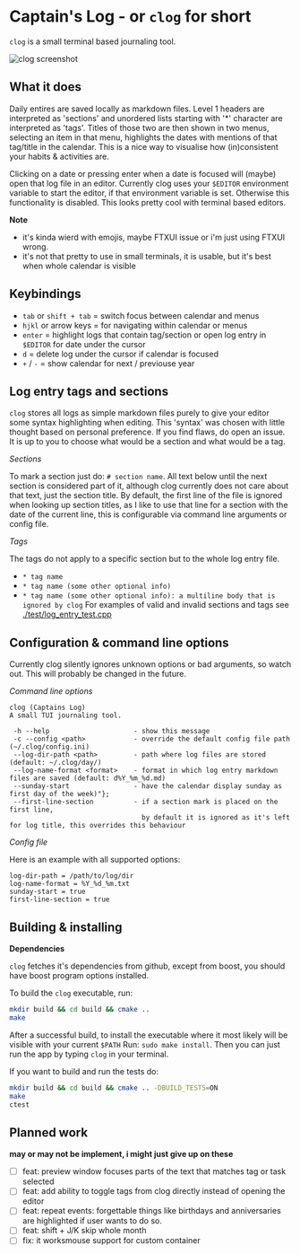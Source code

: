 # Captain's Log - or `clog` for short
`clog` is a small terminal based journaling tool. 

![clog screenshot](./clog.jpg)

## What it does
Daily entires are saved locally as markdown files. Level 1 headers are interpreted as 'sections' and unordered lists
starting with '*' character are interpreted as 'tags'. Titles of those two are then shown in two menus, selecting 
an item in that menu, highlights the dates with mentions of that tag/title in the calendar. This is a nice way
to visualise how (in)consistent your habits & activities are.

Clicking on a date or pressing enter when a date is focused will (maybe) open that log file in an editor.
Currently clog uses your `$EDITOR` environment variable to start the editor, if that environment variable is set. Otherwise
this functionality is disabled. This looks pretty cool with terminal based editors.

**Note**
- it's kinda wierd with emojis, maybe FTXUI issue or i'm just using FTXUI wrong.
- it's not that pretty to use in small terminals, it is usable, but it's best when whole calendar is visible

## Keybindings 
- `tab` or `shift + tab` =  switch focus between calendar and menus
- `hjkl` or arrow keys = for navigating within calendar or menus
- `enter` = highlight logs that contain tag/section or open log entry in `$EDITOR` for date under the cursor
- `d` = delete log under the cursor if calendar is focused
- `+` / `-` = show calendar for next / previouse year

## Log entry tags and sections
`clog` stores all logs as simple markdown files purely to give your editor some syntax highlighting when editing. 
This 'syntax' was chosen with little thought based on personal preference. If you find flaws, do open an issue.
It is up to you to choose what would be a section and what would be a tag.

*Sections*

To mark a section just do: `# section name`. All text below until the next section is considered part of it, although 
clog currently does not care about that text, just the section title. By default, the first line of the file is ignored when
looking up section titles, as I like to use that line for a section with the date of the current line, this is configurable via 
command line arguments or config file.

*Tags*

The tags do not apply to a specific section but to the whole log entry file. 
- `* tag name`
- `* tag name (some other optional info)`
- `* tag name (some other optional info): a multiline body that is ignored by clog`
For examples of valid and invalid sections and tags see [./test/log_entry_test.cpp](./test/log_entry_test.cpp)

## Configuration & command line options
Currently clog silently ignores unknown options or bad arguments, so watch out. This will probably be changed in the future.

*Command line options*
```
clog (Captains Log)
A small TUI journaling tool.

 -h --help                     - show this message
 -c --config <path>            - override the default config file path (~/.clog/config.ini)
 --log-dir-path <path>         - path where log files are stored (default: ~/.clog/day/)
 --log-name-format <format>    - format in which log entry markdown files are saved (default: d%Y_%m_%d.md)
 --sunday-start                - have the calendar display sunday as first day of the week)"};
 --first-line-section          - if a section mark is placed on the first line, 
                                 by default it is ignored as it's left for log title, this overrides this behaviour
```

*Config file*

Here is an example with all supported options:
```
log-dir-path = /path/to/log/dir
log-name-format = %Y_%d_%m.txt
sunday-start = true
first-line-section = true
```

## Building & installing
**Dependencies**

`clog` fetches it's dependencies from github, except from boost, you should have boost program options installed.


To build the `clog` executable, run:
```sh
mkdir build && cd build && cmake ..
make 
```
After a successful build, to install the executable where it most likely will be visible with your current `$PATH` Run: `sudo make install`.
Then you can just run the app by typing `clog` in your terminal.

If you want to build and run the tests do:
```sh
mkdir build && cd build && cmake .. -DBUILD_TESTS=ON
make 
ctest
```

## Planned work
**may or may not be implement, i might just give up on these**
- [ ] feat: preview window focuses parts of the text that matches tag or task selected
- [ ] feat: add ability to toggle tags from clog directly instead of opening the editor
- [ ] feat: repeat events: forgettable things like birthdays and anniversaries are highlighted if user wants to do so.
- [ ] feat: shift + J/K skip whole month
- [ ] fix: it worksmouse support for custom container
